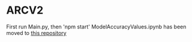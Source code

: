 # ARCV2
First run Main.py, then 'npm start'
ModelAccuracyValues.ipynb has been moved to [this repository](https://github.com/ARC-Solutions/ARC-VelocityModelVis)
